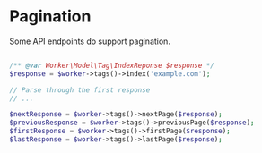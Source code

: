 # Pagination

Some API endpoints do support pagination. 

```php

/** @var Worker\Model\Tag\IndexReponse $response */
$response = $worker->tags()->index('example.com');

// Parse through the first response
// ...

$nextResponse = $worker->tags()->nextPage($response);
$previousResponse = $worker->tags()->previousPage($response);
$firstResponse = $worker->tags()->firstPage($response);
$lastResponse = $worker->tags()->lastPage($response);
```
